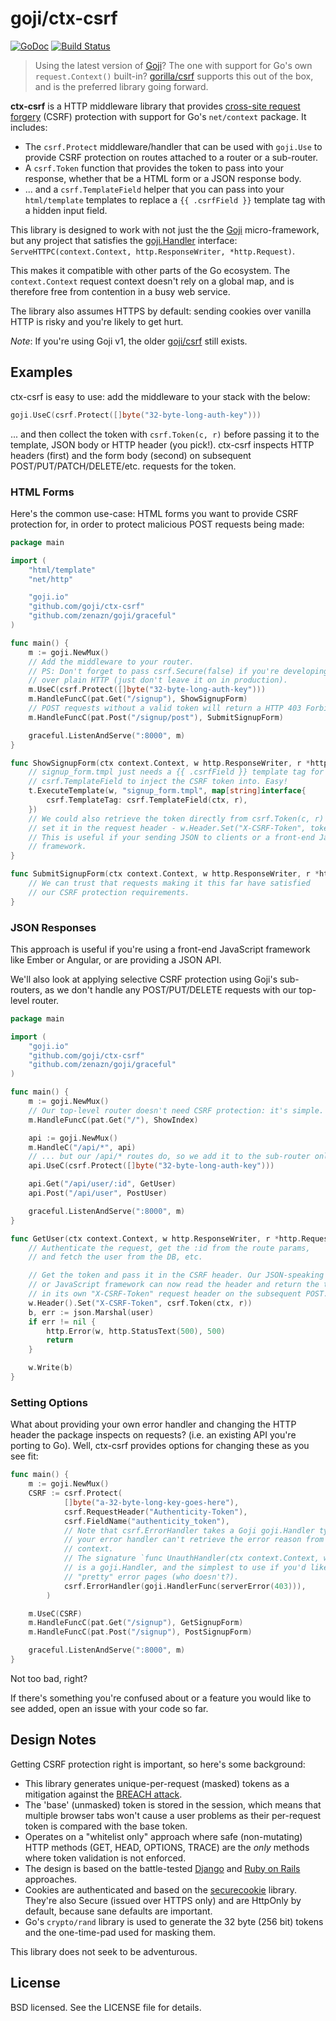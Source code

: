 # goji/ctx-csrf
[![GoDoc](https://godoc.org/github.com/goji/ctx-csrf?status.svg)](https://godoc.org/github.com/goji/ctx-csrf) [![Build Status](https://travis-ci.org/goji/ctx-csrf.svg?branch=master)](https://travis-ci.org/goji/ctx-csrf)

> Using the latest version of [Goji](https://github.com/goji/goji)? The one with support for Go's own `request.Context()` built-in? [gorilla/csrf](https://github.com/gorilla/csrf) supports this out of the box, and is the preferred library going forward.

**ctx-csrf** is a HTTP middleware library that provides [cross-site request
forgery](http://blog.codinghorror.com/preventing-csrf-and-xsrf-attacks/) (CSRF)
protection with support for Go's `net/context` package. It includes:

* The `csrf.Protect` middleware/handler that can be used with `goji.Use` to 
  provide CSRF protection on routes attached to a router or a sub-router.
* A `csrf.Token` function that provides the token to pass into your response,
  whether that be a HTML form or a JSON response body.
* ... and a `csrf.TemplateField` helper that you can pass into your `html/template`
  templates to replace a `{{ .csrfField }}` template tag with a hidden input
  field. 

This library is designed to work with not just the the
[Goji](https://github.com/goji/goji) micro-framework, but any project that satisfies the
[goji.Handler](https://godoc.org/goji.io#Handler) interface: `ServeHTTPC(context.Context,
http.ResponseWriter, *http.Request)`.

This makes it compatible with other parts of the Go ecosystem. The
`context.Context` request context doesn't rely on a global map, and is therefore
free from contention in a busy web service.

The library also assumes HTTPS by default: sending cookies over vanilla HTTP is
risky and you're likely to get hurt. 

*Note*: If you're using Goji v1, the older
[goji/csrf](https://github.com/goji/csrf) still exists.

## Examples

ctx-csrf is easy to use: add the middleware to your stack with the below:

```go
goji.UseC(csrf.Protect([]byte("32-byte-long-auth-key")))
```

... and then collect the token with `csrf.Token(c, r)` before passing it to the
template, JSON body or HTTP header (you pick!). ctx-csrf inspects HTTP headers
(first) and the form body (second) on subsequent POST/PUT/PATCH/DELETE/etc.
requests for the token.

### HTML Forms

Here's the common use-case: HTML forms you want to provide CSRF protection for, 
in order to protect malicious POST requests being made:

```go
package main

import (
    "html/template"
    "net/http"

    "goji.io"
    "github.com/goji/ctx-csrf"
    "github.com/zenazn/goji/graceful"
)

func main() {
    m := goji.NewMux()
    // Add the middleware to your router.
    // PS: Don't forget to pass csrf.Secure(false) if you're developing locally
    // over plain HTTP (just don't leave it on in production).
    m.UseC(csrf.Protect([]byte("32-byte-long-auth-key")))
    m.HandleFuncC(pat.Get("/signup"), ShowSignupForm)
    // POST requests without a valid token will return a HTTP 403 Forbidden.
    m.HandleFuncC(pat.Post("/signup/post"), SubmitSignupForm)

    graceful.ListenAndServe(":8000", m)
}

func ShowSignupForm(ctx context.Context, w http.ResponseWriter, r *http.Request) {
    // signup_form.tmpl just needs a {{ .csrfField }} template tag for
    // csrf.TemplateField to inject the CSRF token into. Easy!
    t.ExecuteTemplate(w, "signup_form.tmpl", map[string]interface{
        csrf.TemplateTag: csrf.TemplateField(ctx, r),
    })
    // We could also retrieve the token directly from csrf.Token(c, r) and 
    // set it in the request header - w.Header.Set("X-CSRF-Token", token)
    // This is useful if your sending JSON to clients or a front-end JavaScript
    // framework.
}

func SubmitSignupForm(ctx context.Context, w http.ResponseWriter, r *http.Request) {
    // We can trust that requests making it this far have satisfied
    // our CSRF protection requirements.
}
```

### JSON Responses

This approach is useful if you're using a front-end JavaScript framework like 
Ember or Angular, or are providing a JSON API.

We'll also look at applying selective CSRF protection using Goji's sub-routers, 
as we don't handle any POST/PUT/DELETE requests with our top-level router.

```go
package main

import (
    "goji.io"
    "github.com/goji/ctx-csrf"
    "github.com/zenazn/goji/graceful"
)

func main() {
    m := goji.NewMux()
    // Our top-level router doesn't need CSRF protection: it's simple.
    m.HandleFuncC(pat.Get("/"), ShowIndex)

    api := goji.NewMux()
    m.HandleC("/api/*", api)
    // ... but our /api/* routes do, so we add it to the sub-router only.
    api.UseC(csrf.Protect([]byte("32-byte-long-auth-key")))

    api.Get("/api/user/:id", GetUser)
    api.Post("/api/user", PostUser)

    graceful.ListenAndServe(":8000", m)
}

func GetUser(ctx context.Context, w http.ResponseWriter, r *http.Request) {
    // Authenticate the request, get the :id from the route params, 
    // and fetch the user from the DB, etc.

    // Get the token and pass it in the CSRF header. Our JSON-speaking client 
    // or JavaScript framework can now read the header and return the token in 
    // in its own "X-CSRF-Token" request header on the subsequent POST.
    w.Header().Set("X-CSRF-Token", csrf.Token(ctx, r))
    b, err := json.Marshal(user)
    if err != nil {
        http.Error(w, http.StatusText(500), 500)
        return
    }

    w.Write(b)
}
```

### Setting Options

What about providing your own error handler and changing the HTTP header the
package inspects on requests? (i.e. an existing API you're porting to Go). Well, 
ctx-csrf provides options for changing these as you see fit:

```go
func main() {
    m := goji.NewMux()
    CSRF := csrf.Protect(
            []byte("a-32-byte-long-key-goes-here"),
            csrf.RequestHeader("Authenticity-Token"),
            csrf.FieldName("authenticity_token"),
            // Note that csrf.ErrorHandler takes a Goji goji.Handler type, else
            // your error handler can't retrieve the error reason from the
            // context.
            // The signature `func UnauthHandler(ctx context.Context, w http.ResponseWriter, r *http.Request)`
            // is a goji.Handler, and the simplest to use if you'd like to serve
            // "pretty" error pages (who doesn't?).
            csrf.ErrorHandler(goji.HandlerFunc(serverError(403))),
        )

    m.UseC(CSRF)
    m.HandleFuncC(pat.Get("/signup"), GetSignupForm)
    m.HandleFuncC(pat.Post("/signup"), PostSignupForm)

    graceful.ListenAndServe(":8000", m)
}
```

Not too bad, right?

If there's something you're confused about or a feature you would like to see
added, open an issue with your code so far.

## Design Notes

Getting CSRF protection right is important, so here's some background:

* This library generates unique-per-request (masked) tokens as a mitigation
  against the [BREACH attack](http://breachattack.com/).
* The 'base' (unmasked) token is stored in the session, which means that
  multiple browser tabs won't cause a user problems as their per-request token
  is compared with the base token.
* Operates on a "whitelist only" approach where safe (non-mutating) HTTP methods
  (GET, HEAD, OPTIONS, TRACE) are the *only* methods where token validation is not
  enforced.
* The design is based on the battle-tested
  [Django](https://docs.djangoproject.com/en/1.8/ref/csrf/) and [Ruby on
  Rails](http://api.rubyonrails.org/classes/ActionController/RequestForgeryProtection.html)
  approaches.
* Cookies are authenticated and based on the [securecookie](https://github.com/gorilla/securecookie)
  library. They're also Secure (issued over HTTPS only) and are HttpOnly
  by default, because sane defaults are important.
* Go's `crypto/rand` library is used to generate the 32 byte (256 bit) tokens 
  and the one-time-pad used for masking them.

This library does not seek to be adventurous.

## License

BSD licensed. See the LICENSE file for details.

